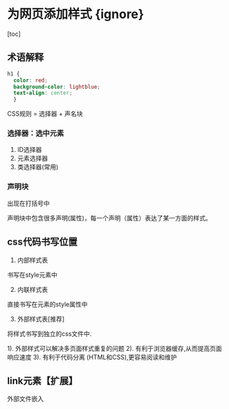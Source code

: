 # 为网页添加样式 {ignore}

[toc]

## 术语解释

```css
h1 {
  color: red;
  background-color: lightblue;
  text-align: center;
  }

```

CSS规则 = 选择器 + 声名块

### 选择器：选中元素

1. ID选择器
2. 元素选择器
3. 类选择器(常用)

### 声明块

出现在打括号中

声明块中包含很多声明(属性)，每一个声明（属性）表达了某一方面的样式。

## css代码书写位置

1. 内部样式表

书写在style元素中

2. 内联样式表

直接书写在元素的style属性中

3. 外部样式表[推荐]

将样式书写到独立的css文件中.

1). 外部样式可以解决多页面样式重复的问题
2). 有利于浏览器缓存,从而提高页面响应速度
3). 有利于代码分离 (HTML和CSS),更容易阅读和维护

## link元素【扩展】

外部文件嵌入